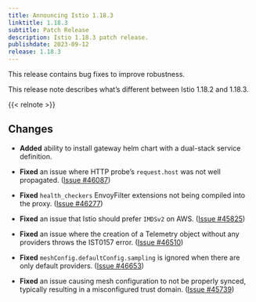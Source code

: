```yaml
---
title: Announcing Istio 1.18.3
linktitle: 1.18.3
subtitle: Patch Release
description: Istio 1.18.3 patch release.
publishdate: 2023-09-12
release: 1.18.3
---
```


This release contains bug fixes to improve robustness.

This release note describes what’s different between Istio 1.18.2 and 1.18.3.

{{< relnote >}}

## Changes

- **Added** ability to install gateway helm chart with a dual-stack service definition.

- **Fixed** an issue where HTTP probe’s `request.host` was not well propagated.
  ([Issue #46087](https://github.com/istio/istio/issues/46087))

- **Fixed** `health_checkers` EnvoyFilter extensions not being compiled into the proxy.
  ([Issue #46277](https://github.com/istio/istio/issues/46277))

- **Fixed** an issue that Istio should prefer `IMDSv2` on AWS.
  ([Issue #45825](https://github.com/istio/istio/issues/45825))

- **Fixed** an issue where the creation of a Telemetry object without any providers throws the IST0157 error.
  ([Issue #46510](https://github.com/istio/istio/issues/46510))

- **Fixed** `meshConfig.defaultConfig.sampling` is ignored when there are only default providers.  ([Issue #46653](https://github.com/istio/istio/issues/46653))

- **Fixed** an issue causing mesh configuration to not be properly synced, typically resulting in a misconfigured trust domain.
  ([Issue #45739](https://github.com/istio/istio/issues/45739))
